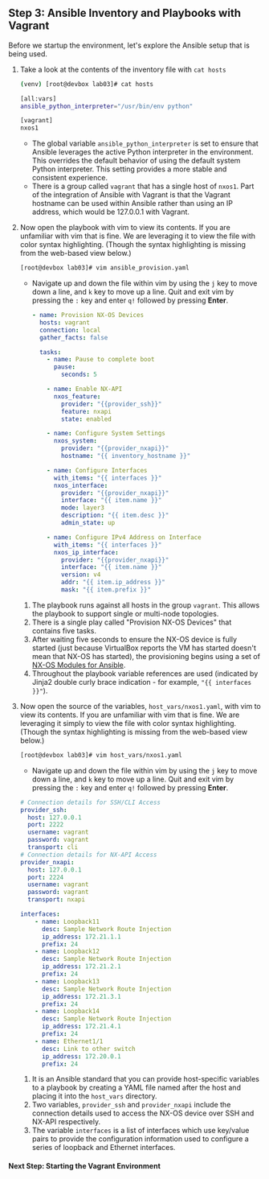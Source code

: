 ## Step 3: Ansible Inventory and Playbooks with Vagrant

Before we startup the environment, let's explore the Ansible setup that is being used.

1. Take a look at the contents of the inventory file with `cat hosts`

    ```bash
    (venv) [root@devbox lab03]# cat hosts

    [all:vars]
    ansible_python_interpreter="/usr/bin/env python"

    [vagrant]
    nxos1
    ```

    * The global variable `ansible_python_interpreter` is set to ensure that Ansible leverages the active Python interpreter in the environment. This overrides the default behavior of using the default system Python interpreter. This setting provides a more stable and consistent experience.
    * There is a group called `vagrant` that has a single host of `nxos1`. Part of the integration of Ansible with Vagrant is that the Vagrant hostname can be used within Ansible rather than using an IP address, which would be 127.0.0.1 with Vagrant.

1. Now open the playbook with vim to view its contents. If you are unfamiliar with vim that is fine. We are leveraging it to view the file with color syntax highlighting. (Though the syntax highlighting is missing from the web-based view below.)

    ```bash
    [root@devbox lab03]# vim ansible_provision.yaml
    ```

    * Navigate up and down the file within vim by using the `j` key to move down a line, and `k` key to move up a line. Quit and exit vim by pressing the `:` key and enter `q!` followed by pressing **Enter**.

        ```yaml
        - name: Provision NX-OS Devices
          hosts: vagrant
          connection: local
          gather_facts: false

          tasks:
            - name: Pause to complete boot
              pause:
                seconds: 5

            - name: Enable NX-API
              nxos_feature:
                provider: "{{provider_ssh}}"
                feature: nxapi
                state: enabled

            - name: Configure System Settings
              nxos_system:
                provider: "{{provider_nxapi}}"
                hostname: "{{ inventory_hostname }}"

            - name: Configure Interfaces
              with_items: "{{ interfaces }}"
              nxos_interface:
                provider: "{{provider_nxapi}}"
                interface: "{{ item.name }}"
                mode: layer3
                description: "{{ item.desc }}"
                admin_state: up

            - name: Configure IPv4 Address on Interface
              with_items: "{{ interfaces }}"
              nxos_ip_interface:
                provider: "{{provider_nxapi}}"
                interface: "{{ item.name }}"
                version: v4
                addr: "{{ item.ip_address }}"
                mask: "{{ item.prefix }}"
        ```

    1. The playbook runs against all hosts in the group `vagrant`. This allows the playbook to support single or multi-node topologies.
    1. There is a single play called "Provision NX-OS Devices" that contains five tasks.
    1. After waiting five seconds to ensure the NX-OS device is fully started (just because VirtualBox reports the VM has started doesn't mean that NX-OS has started), the provisioning begins using a set of [NX-OS Modules for Ansible](http://docs.ansible.com/ansible/latest/list_of_network_modules.html#nxos).
    1. Throughout the playbook variable references are used (indicated by Jinja2 double curly brace indication - for example, `"{{ interfaces }}"`).

1. Now open the source of the variables, `host_vars/nxos1.yaml`, with vim to view its contents. If you are unfamiliar with vim that is fine. We are leveraging it simply to view the file with color syntax highlighting. (Though the syntax highlighting is missing from the web-based view below.)

    ```bash
    [root@devbox lab03]# vim host_vars/nxos1.yaml
    ```

    * Navigate up and down the file within vim by using the `j` key to move down a line, and `k` key to move up a line. Quit and exit vim by pressing the `:` key and enter `q!` followed by pressing **Enter**.

    ```yaml
    # Connection details for SSH/CLI Access
    provider_ssh:
      host: 127.0.0.1
      port: 2222
      username: vagrant
      password: vagrant
      transport: cli
    # Connection details for NX-API Access
    provider_nxapi:
      host: 127.0.0.1
      port: 2224
      username: vagrant
      password: vagrant
      transport: nxapi

    interfaces:
        - name: Loopback11
          desc: Sample Network Route Injection
          ip_address: 172.21.1.1
          prefix: 24
        - name: Loopback12
          desc: Sample Network Route Injection
          ip_address: 172.21.2.1
          prefix: 24
        - name: Loopback13
          desc: Sample Network Route Injection
          ip_address: 172.21.3.1
          prefix: 24
        - name: Loopback14
          desc: Sample Network Route Injection
          ip_address: 172.21.4.1
          prefix: 24
        - name: Ethernet1/1
          desc: Link to other switch
          ip_address: 172.20.0.1
          prefix: 24
    ```    

    1. It is an Ansible standard that you can provide host-specific variables to a playbook by creating a YAML file named after the host and placing it into the `host_vars` directory.
    1. Two variables, `provider_ssh` and `provider_nxapi` include the connection details used to access the NX-OS device over SSH and NX-API respectively.
    1. The variable `interfaces` is a list of interfaces which use key/value pairs to provide the configuration information used to configure a series of loopback and Ethernet interfaces.

#### Next Step: Starting the Vagrant Environment
